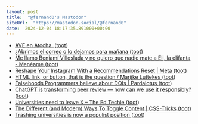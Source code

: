 ```yaml
---
layout: post
title:  "@fernand0's Mastodon"
siteUrl:  "https://mastodon.social/@fernand0"
date:  2024-12-04 18:17:35.891000+00:00
---
```

*  [AVE en Atocha. ](https://avecesunafoto.wordpress.com/2024/12/04/ave-en-atocha) ([toot](https://mastodon.social/@fernand0/113595924865655488))
*  [¿Abrimos el correo o lo dejamos para mañana ](https://mastodon.social/@fernand0/113595918964488114) ([toot](https://mastodon.social/@fernand0/113595918964488114))
*  [Me llamo Benjamí Villoslada y no quiero que nadie mate a Eli, la elifanta - Menéame ](https://blog.meneame.net/2024/11/07/me-llamo-benjami-villoslada-y-no-quiero-que-nadie-mate-a-eli-la-elifanta) ([toot](https://mastodon.social/@fernand0/113595869086256404))
*  [Reshape Your Instagram With a Recommendations Reset \| Meta ](https://about.fb.com/news/2024/11/introducing-recommendations-reset-instagram) ([toot](https://mastodon.social/@fernand0/113595685310743018))
*  [HTML link, or button, that is the question / Marijke Luttekes ](https://marijkeluttekes.dev/blog/articles/2024/11/04/html-link-or-button-that-is-the-question) ([toot](https://mastodon.social/@fernand0/113595446265856427))
*  [Falsehoods Programmers believe about DOIs \| Pardalotus ](https://pardalotus.tech/posts/2024-10-02-falsehoods-programmers-believe-about-dois) ([toot](https://mastodon.social/@fernand0/113595280467557016))
*  [ChatGPT is transforming peer review — how can we use it responsibly? ](https://www.nature.com/articles/d41586-024-03588-) ([toot](https://mastodon.social/@fernand0/113594456441493409))
*  [Universities need to leave X – The Ed Techie ](https://blog.edtechie.net/higher-ed/universities-need-to-leave-x) ([toot](https://mastodon.social/@fernand0/113594358607602218))
*  [The Different (and Modern) Ways To Toggle Content \| CSS-Tricks ](https://css-tricks.com/the-different-and-modern-ways-to-toggle-content) ([toot](https://mastodon.social/@fernand0/113594121942212084))
*  [Trashing universities is now a populist position ](https://wonkhe.com/blogs/trashing-universities-is-now-a-populist-position) ([toot](https://mastodon.social/@fernand0/113593833117531343))
